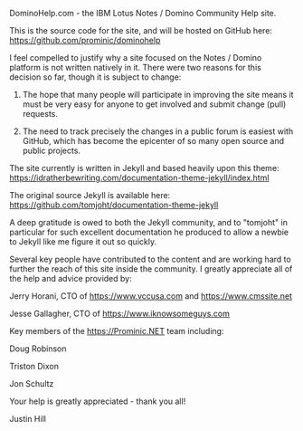DominoHelp.com - the IBM Lotus Notes / Domino Community Help site.

This is the source code for the site, and will be hosted on GitHub here:
https://github.com/prominic/dominohelp

I feel compelled to justify why a site focused on the Notes / Domino platform is not written natively in it.  There were two reasons for this decision so far, though it is subject to change:

1) The hope that many people will participate in improving the site means it must be very easy for anyone to get involved and submit change (pull) requests.

2) The need to track precisely the changes in a public forum is easiest with GitHub, which has become the epicenter of so many open source and public projects.


The site currently is written in Jekyll and based heavily upon this theme:
https://idratherbewriting.com/documentation-theme-jekyll/index.html

The original source Jekyll is available here:
https://github.com/tomjoht/documentation-theme-jekyll

A deep gratitude is owed to both the Jekyll community, and to "tomjoht" in particular for such excellent documentation he produced to allow a newbie to Jekyll like me figure it out so quickly.


Several key people have contributed to the content and are working hard to further the reach of this site inside the community.   I greatly appreciate all of the help and advice provided by:

Jerry Horani, CTO of https://www.vccusa.com and https://www.cmssite.net

Jesse Gallagher, CTO of https://www.iknowsomeguys.com

Key members of the https://Prominic.NET team including:

Doug Robinson

Triston Dixon

Jon Schultz



Your help is greatly appreciated - thank you all!

Justin Hill